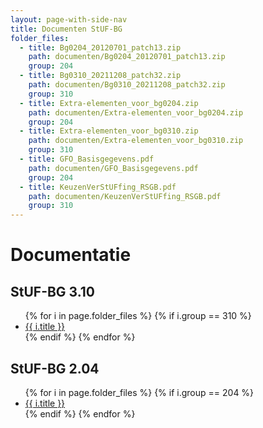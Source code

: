 ```yaml
---
layout: page-with-side-nav
title: Documenten StUF-BG
folder_files:
  - title: Bg0204_20120701_patch13.zip
    path: documenten/Bg0204_20120701_patch13.zip
    group: 204
  - title: Bg0310_20211208_patch32.zip
    path: documenten/Bg0310_20211208_patch32.zip
    group: 310
  - title: Extra-elementen_voor_bg0204.zip
    path: documenten/Extra-elementen_voor_bg0204.zip
    group: 204
  - title: Extra-elementen_voor_bg0310.zip
    path: documenten/Extra-elementen_voor_bg0310.zip
    group: 310
  - title: GFO_Basisgegevens.pdf
    path: documenten/GFO_Basisgegevens.pdf
    group: 204
  - title: KeuzenVerStUFfing_RSGB.pdf
    path: documenten/KeuzenVerStUFfing_RSGB.pdf
    group: 310
---
```


# Documentatie

## StUF-BG 3.10

<ul>
	{% for i in page.folder_files %}
		{% if i.group == 310 %} 
			<li>
			  <a href="{{ i.path | base_url }}">
				{{ i.title }}
			  </a>
			</li>
		{% endif %} 
	{% endfor %}
</ul>

## StUF-BG 2.04

<ul>
	{% for i in page.folder_files %}
		{% if i.group == 204 %} 
			<li>
			  <a href="{{ i.path | base_url }}">
				{{ i.title }}
			  </a>
			</li>
		{% endif %} 
	{% endfor %}
</ul>
